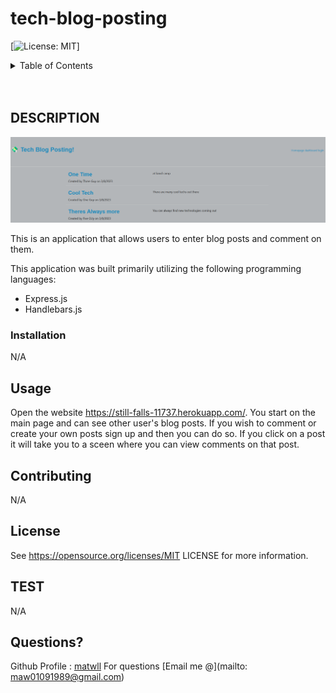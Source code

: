 # tech-blog-posting

[![License: MIT](https://img.shields.io/badge/License-MIT-yellow.svg)]

<!-- TABLE OF CONTENTS -->
<details>
  <summary>Table of Contents</summary>
  <ol>
    <li>
      <a href="#about-the-project">About The Project</a>
      <ul>
        <li><a href="#built-with">Built With</a></li>
      </ul>
    </li>
    <li><a href="#usage">Usage</a></li>
    <li><a href="#contributing">Contributing</a></li>
    <li><a href="#license">License</a></li>
    <li><a href="#contact">Contact</a></li>
    <li><a href="#acknowledgments">Acknowledgments</a></li>
  </ol>
</details>
<br />
<br />

<!-- DESCRIPTION -->

## DESCRIPTION

<!-- ![webpage screenshot](./assets/images/webpage-screenshot.png) -->
<img src="/assets/tech-blog-screenshot.png" width="600" text-align="center">

This is an application that allows users to enter blog posts and comment on them.

This application was built primarily utilizing the following programming languages:

- Express.js
- Handlebars.js

### Installation

N/A

<!-- USAGE EXAMPLES -->

## Usage

Open the website <https://still-falls-11737.herokuapp.com/>. You start on the main page and can see other user's blog posts. If you wish to comment or create your own posts sign up and then you can do so. If you click on a post it will take you to a sceen where you can view comments on that post.

<!-- CONTRIBUTORING -->

## Contributing

N/A

<!-- LICENSE -->

## License

See https://opensource.org/licenses/MIT LICENSE for more information.

<!-- TEST -->

## TEST

N/A

<!-- Questions -->

## Questions?

Github Profile : <a href="https://github.com/matwll">matwll</a>
For questions [Email me @](mailto: maw01091989@gmail.com)
